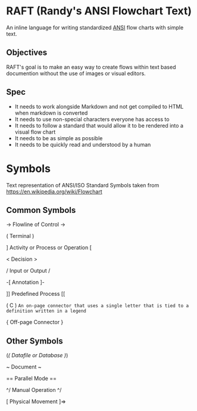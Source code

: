 # RAFT (Randy's ANSI Flowchart Text)
An inline language for writing standardized [ANSI](https://www.ansi.org/) flow charts with simple text.

## Objectives

RAFT's goal is to make an easy way to create flows within text based documention without the use of images or visual editors. 

## Spec

* It needs to work alongside Markdown and not get compiled to HTML when markdown is converted
* It needs to use non-special characters everyone has access to
* It needs to follow a standard that would allow it to be rendered into a visual flow chart
* It needs to be as simple as possible
* It needs to be quickly read and understood by a human

# Symbols

Text representation of ANSI/ISO Standard Symbols taken from https://en.wikipedia.org/wiki/Flowchart

## Common Symbols

-> Flowline of Control ->

( Terminal )

] Activity or Process or Operation [

< Decision >

/ Input or Output /

-[ Annotation ]-

]] Predefined Process [[

( C ) `An on-page connector that uses a single letter that is tied to a definition written in a legend`

{ Off-page Connector }

## Other Symbols

(_( Datafile or Database )_)

~ Document ~

== Parallel Mode ==

^/ Manual Operation ^/

[ Physical Movement ]=>

